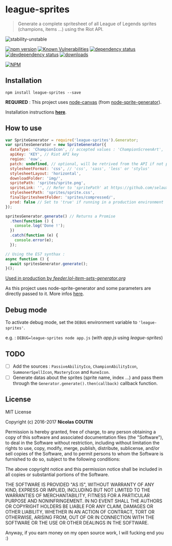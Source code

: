 # league-sprites

> Generate a complete spritesheet of all League of Legends sprites (champions, items ...) using the Riot API.

![stability-unstable](https://img.shields.io/badge/stability-unstable-yellow.svg)

[![npm version][version-badge]][version-url]
[![Known Vulnerabilities][vulnerabilities-badge]][vulnerabilities-url]
[![dependency status][dependency-badge]][dependency-url]
[![devdependency status][devdependency-badge]][devdependency-url]
[![downloads][downloads-badge]][downloads-url]

[![NPM][npm-stats-badge]][npm-stats-url]

## Installation

`npm install league-sprites --save`

**REQUIRED** : This project uses [node-canvas](https://github.com/Automattic/node-canvas) (from [node-sprite-generator](https://github.com/selaux/node-sprite-generator)).

Installation instructions [**here**](https://github.com/Automattic/node-canvas/wiki/_pages).

## How to use

```javascript
var SpriteGenerator = require('league-sprites').Generator;
var spritesGenerator = new SpriteGenerator({
  dataType: 'ChampionIcon', // accepted values : 'ChampionScreenArt', 'ChampionIcon' and 'ItemIcon'
  apiKey: 'KEY', // Riot API key
  region: 'euw',
  patch: undefined, // optional, will be retrived from the API if not provided
  stylesheetFormat: 'css', // 'css', 'sass', 'less' or 'stylus'
  stylesheetLayout: 'horizontal',
  downloadFolder: 'img/',
  spritePath: 'sprites/sprite.png',
  spriteLink: '', // Refer to 'spritePath' at https://github.com/selaux/node-sprite-generator#optionsstylesheetoptions
  stylesheetPath: 'sprites/sprite.css',
  finalSpritesheetFolder: 'sprites/compressed/',
  prod: false // Set to 'true' if running in a production environment
});

spritesGenerator.generate() // Returns a Promise
  .then(function () {
    console.log('Done !');
  })
  .catch(function (e) {
    console.error(e);
  });

// Using the ES7 synthax :
async function () {
  await spritesGenerator.generate();
}();
```

[Used in production by _feeder.lol-item-sets-generator.org_](https://github.com/league-of-legends-devs/feeder.lol-item-sets-generator.org/blob/master/src/routes/sprites.js)

As this project uses node-sprite-generator and some parameters are directly passed to it. More infos [here](https://github.com/selaux/node-sprite-generator#options).

## Debug mode

To activate debug mode, set the `DEBUG` environment variable to `'league-sprites'`.

e.g. : `DEBUG=league-sprites node app.js`
(with _app.js_ using _league-sprites_)

## TODO

- [ ] Add the sources : `PassiveAbilityIco`, `ChampionAbilityIcon`, `SummonerSpellIcon`, `MasteryIcon` and `RuneIcon`.
- [ ] Generate datas about the sprites (sprite name, index ...) and pass them through the `Generator.generate().then(callback)` callback function.

## License

MIT License

Copyright (c) 2016-2017 **Nicolas COUTIN**

Permission is hereby granted, free of charge, to any person obtaining a copy
of this software and associated documentation files (the "Software"), to deal
in the Software without restriction, including without limitation the rights
to use, copy, modify, merge, publish, distribute, sublicense, and/or sell
copies of the Software, and to permit persons to whom the Software is
furnished to do so, subject to the following conditions:

The above copyright notice and this permission notice shall be included in all
copies or substantial portions of the Software.

THE SOFTWARE IS PROVIDED "AS IS", WITHOUT WARRANTY OF ANY KIND, EXPRESS OR
IMPLIED, INCLUDING BUT NOT LIMITED TO THE WARRANTIES OF MERCHANTABILITY,
FITNESS FOR A PARTICULAR PURPOSE AND NONINFRINGEMENT. IN NO EVENT SHALL THE
AUTHORS OR COPYRIGHT HOLDERS BE LIABLE FOR ANY CLAIM, DAMAGES OR OTHER
LIABILITY, WHETHER IN AN ACTION OF CONTRACT, TORT OR OTHERWISE, ARISING FROM,
OUT OF OR IN CONNECTION WITH THE SOFTWARE OR THE USE OR OTHER DEALINGS IN THE
SOFTWARE.

Anyway, if you earn money on my open source work, I will fucking end you :)

[version-badge]: https://img.shields.io/npm/v/league-sprites.svg
[version-url]: https://www.npmjs.com/package/league-sprites
[vulnerabilities-badge]: https://snyk.io/test/npm/league-sprites/badge.svg
[vulnerabilities-url]: https://snyk.io/test/npm/league-sprites
[dependency-badge]: https://david-dm.org/league-of-legends-devs/league-sprites.svg
[dependency-url]: https://david-dm.org/league-of-legends-devs/league-sprites
[devdependency-badge]: https://david-dm.org/league-of-legends-devs/league-sprites/dev-status.svg
[devdependency-url]: https://david-dm.org/league-of-legends-devs/league-sprites#info=devDependencies
[downloads-badge]: https://img.shields.io/npm/dt/league-sprites.svg
[downloads-url]: https://www.npmjs.com/package/league-sprites
[npm-stats-badge]: https://nodei.co/npm/league-sprites.png?downloads=true&downloadRank=true
[npm-stats-url]: https://nodei.co/npm/league-sprites

